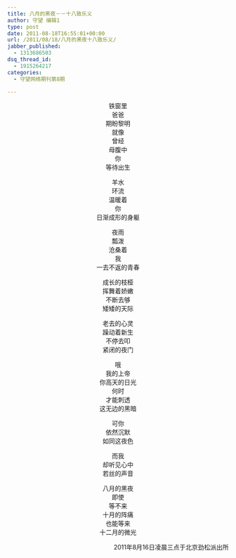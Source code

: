 ```yaml
---
title: 八月的黑夜－－十八致乐义
author: 守望 编辑1
type: post
date: 2011-08-18T16:55:01+00:00
url: /2011/08/18/八月的黑夜十八致乐义/
jabber_published:
  - 1313686503
dsq_thread_id:
  - 1915264217
categories:
  - 守望网络期刊第8期

---
```

<p style="text-align: center;">
  铁窗里<br /> 爸爸<br /> 期盼黎明<br /> 就像<br /> 曾经<br /> 母腹中<br /> 你<br /> 等待出生
</p>

<p style="text-align: center;">
  羊水<br /> 环流<br /> 温暖着<br /> 你<br /> 日渐成形的身躯
</p>

<p style="text-align: center;">
  夜雨<br /> 瓢泼<br /> 沧桑着<br /> 我<br /> 一去不返的青春
</p>

<p style="text-align: center;">
  成长的枝桠<br /> 挥舞着娇嫩<br /> 不断去够<br /> 矮矮的天际
</p>

<p style="text-align: center;">
  老去的心灵<br /> 躁动着新生<br /> 不停去叩<br /> 紧闭的夜门
</p>

<p style="text-align: center;">
  哦<br /> 我的上帝<br /> 你高天的日光<br /> 何时<br /> 才能刺透<br /> 这无边的黑暗
</p>

<p style="text-align: center;">
  可你<br /> 依然沉默<br /> 如同这夜色
</p>

<p style="text-align: center;">
  而我<br /> 却听见心中<br /> 若丝的声音
</p>

<p style="text-align: center;">
  八月的黑夜<br /> 即使<br /> 等不来<br /> 十月的阵痛<br /> 也能等来<br /> 十二月的微光
</p>

<p style="text-align: right;">
  2011年8月16日凌晨三点于北京劲松派出所
</p>